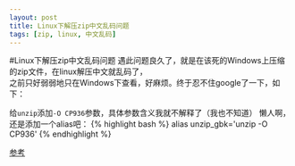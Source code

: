 ```yaml
---
layout: post
title: Linux下解压zip中文乱码问题
tags: [zip, linux, 中文乱码]
---
```

#Linux下解压zip中文乱码问题
遇此问题良久了，就是在该死的Windows上压缩的zip文件，在linux解压中文就乱码了，  
之前只好弱弱地只在Windows下查看，好麻烦。终于忍不住google了一下，如下：

给`unzip`添加`-O CP936`参数，具体参数含义我就不解释了（我也不知道）
懒人啊，还是添加一个alias吧：
{% highlight bash %}
alias unzip_gbk='unzip -O CP936'
{% endhighlight %}

[参考](http://note.ninehills.info/linux-gbk.html)

